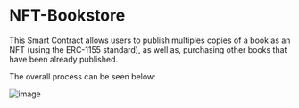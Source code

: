 # NFT-Bookstore

This Smart Contract allows users to publish multiples copies of a book as an NFT (using the ERC-1155 standard), as well as, purchasing other books that have been already published.

The overall process can be seen below:

![image](https://user-images.githubusercontent.com/126001574/228486023-8f3c7120-e5bb-427f-a853-d9de5847b28f.png)

